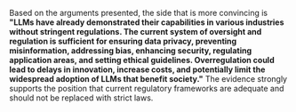Based on the arguments presented, the side that is more convincing is **"LLMs have already demonstrated their capabilities in various industries without stringent regulations. The current system of oversight and regulation is sufficient for ensuring data privacy, preventing misinformation, addressing bias, enhancing security, regulating application areas, and setting ethical guidelines. Overregulation could lead to delays in innovation, increase costs, and potentially limit the widespread adoption of LLMs that benefit society."** The evidence strongly supports the position that current regulatory frameworks are adequate and should not be replaced with strict laws.